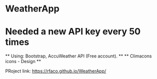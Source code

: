 # WeatherApp
# Needed a new API key every 50 times 

** Using: Bootstrap, AccuWeather API (Free account). **
** Climacons icons - Design **

PRoject link: https://rfaco.github.io/WeatherApp/
